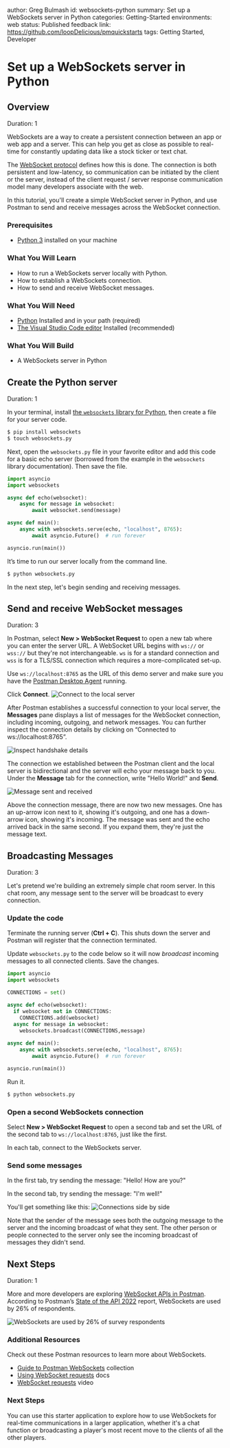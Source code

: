author: Greg Bulmash
id: websockets-python
summary: Set up a WebSockets server in Python
categories: Getting-Started
environments: web
status: Published
feedback link: https://github.com/loopDelicious/pmquickstarts
tags: Getting Started, Developer

# Set up a WebSockets server in Python

<!-- ------------------------ -->

## Overview

Duration: 1

WebSockets are a way to create a persistent connection between an app or web app and a server. This can help you get as close as possible to real-time for constantly updating data like a stock ticker or text chat.

The [WebSocket protocol](https://www.rfc-editor.org/rfc/rfc6455) defines how this is done. The connection is both persistent and low-latency, so communication can be initiated by the client or the server, instead of the client request / server response communication model many developers associate with the web.

In this tutorial, you'll create a simple WebSocket server in Python, and use Postman to send and receive messages across the WebSocket connection.


### Prerequisites

- [Python 3](https://www.python.org/downloads/) installed on your machine

### What You Will Learn

- How to run a WebSockets server locally with Python.
- How to establish a WebSockets connection.
- How to send and receive WebSocket messages.

### What You Will Need

- [Python](https://www.python.org/downloads/) Installed and in your path (required)
- [The Visual Studio Code editor](https://code.visualstudio.com/download) Installed (recommended)

### What You Will Build

- A WebSockets server in Python

<!-- ------------------------ -->

## Create the Python server

Duration: 1

In your terminal, install [the `websockets` library for Python](https://websockets.readthedocs.io/en/stable/), then create a file for your server code.

```bash
$ pip install websockets
$ touch websockets.py
```

Next, open the `websockets.py` file in your favorite editor and add this code for a basic echo server (borrowed from the example in the `websockets` library documentation). Then save the file.

```python
import asyncio
import websockets

async def echo(websocket):
    async for message in websocket:
        await websocket.send(message)

async def main():
    async with websockets.serve(echo, "localhost", 8765):
        await asyncio.Future()  # run forever

asyncio.run(main())
```

It’s time to run our server locally from the command line.

```bash
$ python websockets.py
```

In the next step, let's begin sending and receiving messages.

<!-- ------------------------ -->

## Send and receive WebSocket messages

Duration: 3

In Postman, select **New > WebSocket Request** to open a new tab where you can enter the server URL. A WebSocket URL begins with `ws://` or `wss://` but they're not interchangeable. `ws` is for a standard connection and `wss` is for a TLS/SSL connection which requires a more-complicated set-up. 

Use `ws://localhost:8765` as the URL of this demo server and make sure you have the [Postman Desktop Agent](https://learning.postman.com/docs/getting-started/installation-and-updates/#installing-the-postman-desktop-agent) running.

Click **Connect**.
![Connect to the local server](./assets/WebsocketSetup.png)

After Postman establishes a successful connection to your local server, the **Messages** pane displays a list of messages for the WebSocket connection, including incoming, outgoing, and network messages. You can further inspect the connection details by clicking on “Connected to ws://localhost:8765”.

![Inspect handshake details](./assets/expand.png)

The connection we established between the Postman client and the local server is bidirectional and the server will echo your message back to you. Under the **Message** tab for the connection, write "Hello World!" and **Send**.

![Message sent and received](./assets/MessageEcho.png)

Above the connection message, there are now two new messages. One has an up-arrow icon next to it, showing it's outgoing, and one has a down-arrow icon, showing it's incoming. The message was sent and the echo arrived back in the same second. If you expand them, they're just the message text. 


<!-- ------------------------ -->

## Broadcasting Messages

Duration: 3

Let's pretend we're building an extremely simple chat room server. In this chat room, any message sent to the server will be broadcast to every connection.

### Update the code

Terminate the running server (**Ctrl + C**). This shuts down the server and Postman will register that the connection terminated. 

Update `websockets.py` to the code below so it will now *broadcast* incoming messages to all connected clients. Save the changes.

```python
import asyncio
import websockets

CONNECTIONS = set()

async def echo(websocket):
  if websocket not in CONNECTIONS:
    CONNECTIONS.add(websocket)
  async for message in websocket:
    websockets.broadcast(CONNECTIONS,message)
 
async def main():
    async with websockets.serve(echo, "localhost", 8765):
        await asyncio.Future()  # run forever

asyncio.run(main())
```

Run it.

```bash
$ python websockets.py
```

### Open a second WebSockets connection

Select **New > WebSocket Request** to open a second tab and set the URL of the second tab to `ws://localhost:8765`, just like the first.

In each tab, connect to the WebSockets server.

### Send some messages

In the first tab, try sending the message: "Hello! How are you?"

In the second tab, try sending the message: "I'm well!"

You'll get something like this:
![Connections side by side](./assets/Broadcast.png)

Note that the sender of the message sees both the outgoing message to the server and the incoming broadcast of what they sent. The other person or people connected to the server only see the incoming broadcast of messages they didn't send. 

<!-- ------------------------ -->

## Next Steps

Duration: 1

More and more developers are exploring [WebSocket APIs in Postman](https://learning.postman.com/docs/sending-requests/websocket/websocket/). According to Postman’s [State of the API 2022](https://www.postman.com/state-of-api/api-technologies/#api-technologies) report, WebSockets are used by 26% of respondents.

![WebSockets are used by 26% of survey respondents](./assets/graph.png)

### Additional Resources

Check out these Postman resources to learn more about WebSockets.

- [Guide to Postman WebSockets](https://www.postman.com/postman/workspace/websockets/documentation/14057978-712d684f-c252-4bd9-a7a6-6a893e41adea) collection
- [Using WebSocket requests](https://learning.postman.com/docs/sending-requests/websocket/websocket/) docs
- [WebSocket requests](https://youtu.be/H-7EZVj9D-k) video

### Next Steps

You can use this starter application to explore how to use WebSockets for real-time communications in a larger application, whether it's a chat function or broadcasting a player's most recent move to the clients of all the other players.
